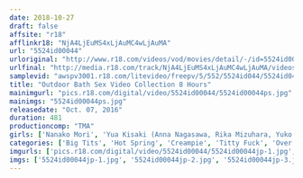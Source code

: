 ```yaml
---
date: 2018-10-27
draft: false
affsite: "r18"
afflinkr18: "NjA4LjEuMS4xLjAuMC4wLjAuMA"
url: "5524id00044"
urloriginal: "http://www.r18.com/videos/vod/movies/detail/-/id=5524id00044"
urlfinal: "http://media.r18.com/track/NjA4LjEuMS4xLjAuMC4wLjAuMA/videos/vod/movies/detail/-/id=5524id00044"
samplevid: "awspv3001.r18.com/litevideo/freepv/5/552/5524id044/5524id044_dmb_w.mp4"
title: "Outdoor Bath Sex Video Collection 8 Hours"
mainimgurl: "pics.r18.com/digital/video/5524id00044/5524id00044ps.jpg"
mainimgs: "5524id00044ps.jpg"
releasedate: "Oct. 07, 2016"
duration: 481
productioncomp: "TMA"
girls: ['Nanako Mori', 'Yua Kisaki (Anna Nagasawa, Rika Mizuhara, Yuko Kizaki)', 'Shizuka Kano', 'Ai Uehara', 'Reiko Kobayakawa', 'Kurea Hasumi', 'Yuri Shinomiya', 'Yuuki Itano', 'Chigusa Hara', 'Cocoa Aisu']
categories: ['Big Tits', 'Hot Spring', 'Creampie', 'Titty Fuck', 'Over 4 Hours', 'Hi-Def']
imgurls: ['pics.r18.com/digital/video/5524id00044/5524id00044jp-1.jpg', 'pics.r18.com/digital/video/5524id00044/5524id00044jp-2.jpg', 'pics.r18.com/digital/video/5524id00044/5524id00044jp-3.jpg', 'pics.r18.com/digital/video/5524id00044/5524id00044jp-4.jpg', 'pics.r18.com/digital/video/5524id00044/5524id00044jp-5.jpg', 'pics.r18.com/digital/video/5524id00044/5524id00044jp-6.jpg', 'pics.r18.com/digital/video/5524id00044/5524id00044jp-7.jpg', 'pics.r18.com/digital/video/5524id00044/5524id00044jp-8.jpg', 'pics.r18.com/digital/video/5524id00044/5524id00044jp-9.jpg', 'pics.r18.com/digital/video/5524id00044/5524id00044jp-10.jpg', 'pics.r18.com/digital/video/5524id00044/5524id00044jp-11.jpg', 'pics.r18.com/digital/video/5524id00044/5524id00044jp-12.jpg', 'pics.r18.com/digital/video/5524id00044/5524id00044jp-13.jpg', 'pics.r18.com/digital/video/5524id00044/5524id00044jp-14.jpg', 'pics.r18.com/digital/video/5524id00044/5524id00044jp-15.jpg', 'pics.r18.com/digital/video/5524id00044/5524id00044jp-16.jpg', 'pics.r18.com/digital/video/5524id00044/5524id00044jp-17.jpg', 'pics.r18.com/digital/video/5524id00044/5524id00044jp-18.jpg', 'pics.r18.com/digital/video/5524id00044/5524id00044jp-19.jpg', 'pics.r18.com/digital/video/5524id00044/5524id00044jp-20.jpg']
imgs: ['5524id00044jp-1.jpg', '5524id00044jp-2.jpg', '5524id00044jp-3.jpg', '5524id00044jp-4.jpg', '5524id00044jp-5.jpg', '5524id00044jp-6.jpg', '5524id00044jp-7.jpg', '5524id00044jp-8.jpg', '5524id00044jp-9.jpg', '5524id00044jp-10.jpg', '5524id00044jp-11.jpg', '5524id00044jp-12.jpg', '5524id00044jp-13.jpg', '5524id00044jp-14.jpg', '5524id00044jp-15.jpg', '5524id00044jp-16.jpg', '5524id00044jp-17.jpg', '5524id00044jp-18.jpg', '5524id00044jp-19.jpg', '5524id00044jp-20.jpg']
---
```

